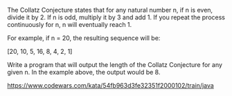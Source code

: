 The Collatz Conjecture states that for any natural number n, if n is even, divide it by 2. If n is odd, 
multiply it by 3 and add 1. If you repeat the process continuously for n, n will eventually reach 1.

For example, if n = 20, the resulting sequence will be:

[20, 10, 5, 16, 8, 4, 2, 1]

Write a program that will output the length of the Collatz Conjecture for any given n. In the example above, 
the output would be 8.

https://www.codewars.com/kata/54fb963d3fe32351f2000102/train/java
